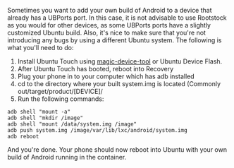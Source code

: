 Sometimes you want to add your own build of Android to a device that already has a UBPorts port. In this case, it is not advisable to use Rootstock as you would for other devices, as some UBPorts ports have a slightly customized Ubuntu build. Also, it's nice to make sure that you're not introducing any bugs by using a different Ubuntu system. The following is what you'll need to do:

1. Install Ubuntu Touch using [magic-device-tool](https://github.com/MariusQuabeck/magic-device-tool/) or Ubuntu Device Flash.
1. After Ubuntu Touch has booted, reboot into Recovery
1. Plug your phone in to your computer which has adb installed
1. cd to the directory where your built system.img is located (Commonly out/target/product/[DEVICE]/
1. Run the following commands:

```
adb shell "mount -a"
adb shell "mkdir /image"
adb shell "mount /data/system.img /image"
adb push system.img /image/var/lib/lxc/android/system.img
adb reboot
```

And you're done. Your phone should now reboot into Ubuntu with your own build of Android running in the container.